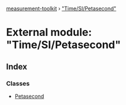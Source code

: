 [measurement-toolkit](../README.md) › ["Time/SI/Petasecond"](_time_si_petasecond_.md)

# External module: "Time/SI/Petasecond"

## Index

### Classes

* [Petasecond](../classes/_time_si_petasecond_.petasecond.md)

